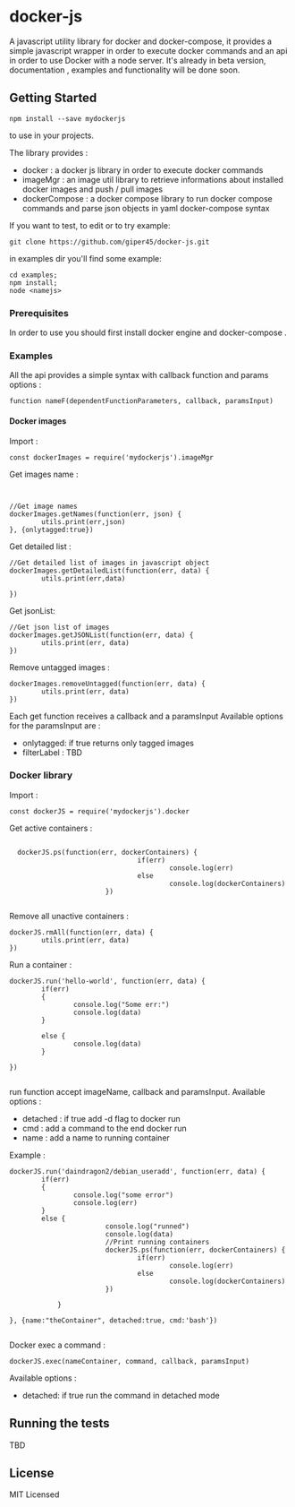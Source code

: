 # docker-js
A  javascript utility library  for docker and docker-compose, it provides a simple javascript wrapper in order to execute docker commands and an api in order to use Docker with a node server. 
It's already in beta version, documentation , examples and functionality will be done soon.  

## Getting Started

```  
npm install --save mydockerjs 
``` 

to use in your projects. 
 
The library provides : 
* docker : a docker js library in order to execute docker commands 
* imageMgr : an image util library to retrieve informations about installed docker images and push / pull images
* dockerCompose : a docker compose library to run docker compose commands and parse json objects in yaml docker-compose syntax   





If you want to test, to edit or to try example:   
``` 
git clone https://github.com/giper45/docker-js.git 
```  

in examples dir you'll find some example:
``` 
cd examples; 
npm install; 
node <namejs> 

```
### Prerequisites

In order to use you should first install docker engine and docker-compose .


### Examples 

All the api provides a simple syntax with callback function and params options : 
```
function nameF(dependentFunctionParameters, callback, paramsInput)
```



#### Docker images   
Import : 
```
const dockerImages = require('mydockerjs').imageMgr
``` 

Get images name : 
```


//Get image names  
dockerImages.getNames(function(err, json) {
        utils.print(err,json)
}, {onlytagged:true})

```


Get detailed list : 
```
//Get detailed list of images in javascript object
dockerImages.getDetailedList(function(err, data) {
        utils.print(err,data)

})

```

Get jsonList: 
```
//Get json list of images
dockerImages.getJSONList(function(err, data) {
        utils.print(err, data)
})

``` 

Remove untagged images : 

```
dockerImages.removeUntagged(function(err, data) {
        utils.print(err, data)
})

```

Each get function receives a callback and a paramsInput 
Available options for the paramsInput are : 
* onlytagged: if true returns only tagged images 
* filterLabel : TBD




### Docker library 

Import : 
```
const dockerJS = require('mydockerjs').docker 

``` 

Get active containers : 
```

  dockerJS.ps(function(err, dockerContainers) {
                                if(err) 
                                        console.log(err) 
                                else 
                                        console.log(dockerContainers)
                        })  


```
Remove all unactive containers : 

```
dockerJS.rmAll(function(err, data) {
        utils.print(err, data) 
})

```
Run a container : 

```
dockerJS.run('hello-world', function(err, data) {
        if(err) 
        {   
                console.log("Some err:") 
                console.log(data) 
        }   

        else { 
                console.log(data)
        }   

})


```

run function accept imageName, callback and paramsInput. 
Available options : 
* detached : if true add -d flag to docker run 
* cmd : add a command to the end docker run  
* name : add a name to running container 

Example : 
```
dockerJS.run('daindragon2/debian_useradd', function(err, data) {
        if(err) 
        {   
                console.log("some error") 
                console.log(err) 
        }   
        else {   
                        console.log("runned") 
                        console.log(data) 
                        //Print running containers
                        dockerJS.ps(function(err, dockerContainers) {
                                if(err) 
                                        console.log(err) 
                                else 
                                        console.log(dockerContainers)
                        })  
                            
            }   

}, {name:"theContainer", detached:true, cmd:'bash'})


```

Docker exec a command : 

```
dockerJS.exec(nameContainer, command, callback, paramsInput) 
```

Available options : 
* detached: if true run the command in detached mode 





## Running the tests

TBD


## License 

MIT Licensed
